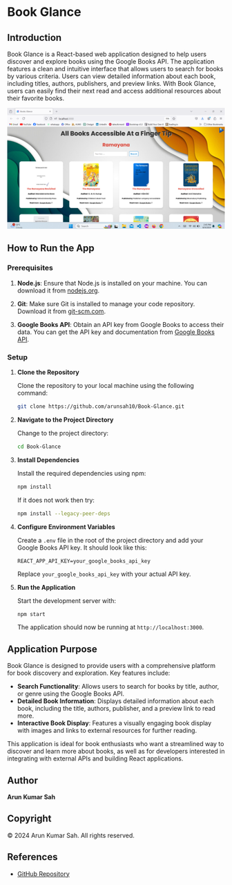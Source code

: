 
# Book Glance

## Introduction

Book Glance is a React-based web application designed to help users discover and explore books using the Google Books API. The application features a clean and intuitive interface that allows users to search for books by various criteria. Users can view detailed information about each book, including titles, authors, publishers, and preview links. With Book Glance, users can easily find their next read and access additional resources about their favorite books.

![Book Glance](./page.png)

## How to Run the App

### Prerequisites

1. **Node.js**: Ensure that Node.js is installed on your machine. You can download it from [nodejs.org](https://nodejs.org/).

2. **Git**: Make sure Git is installed to manage your code repository. Download it from [git-scm.com](https://git-scm.com/).

3. **Google Books API**: Obtain an API key from Google Books to access their data. You can get the API key and documentation from [Google Books API](https://developers.google.com/books).

### Setup

1. **Clone the Repository**

   Clone the repository to your local machine using the following command:

   ```bash
   git clone https://github.com/arunsah10/Book-Glance.git
   ```

2. **Navigate to the Project Directory**

   Change to the project directory:

   ```bash
   cd Book-Glance
   ```

3. **Install Dependencies**

   Install the required dependencies using npm:

   ```bash
   npm install
   ```
   If it does not work then try:
      ```bash
   npm install --legacy-peer-deps

   ```

4. **Configure Environment Variables**

   Create a `.env` file in the root of the project directory and add your Google Books API key. It should look like this:

   ```
   REACT_APP_API_KEY=your_google_books_api_key
   ```

   Replace `your_google_books_api_key` with your actual API key.

5. **Run the Application**

   Start the development server with:

   ```bash
   npm start
   ```

   The application should now be running at `http://localhost:3000`.

## Application Purpose

Book Glance is designed to provide users with a comprehensive platform for book discovery and exploration. Key features include:

- **Search Functionality**: Allows users to search for books by title, author, or genre using the Google Books API.
- **Detailed Book Information**: Displays detailed information about each book, including the title, authors, publisher, and a preview link to read more.
- **Interactive Book Display**: Features a visually engaging book display with images and links to external resources for further reading.

This application is ideal for book enthusiasts who want a streamlined way to discover and learn more about books, as well as for developers interested in integrating with external APIs and building React applications.

## Author

**Arun Kumar Sah**

## Copyright

© 2024 Arun Kumar Sah. All rights reserved.

## References

- [GitHub Repository](https://github.com/arunsah10/Book-Glance)
